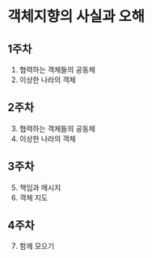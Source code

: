# 객체지향의 사실과 오해

## 1주차

1. 협력하는 객체들의 공동체
2. 이상한 나라의 객체

## 2주차

3. 협력하는 객체들의 공동체
4. 이상한 나라의 객체

## 3주차

5. 책임과 메시지
6. 객체 지도

## 4주차

7. 함께 모으기
